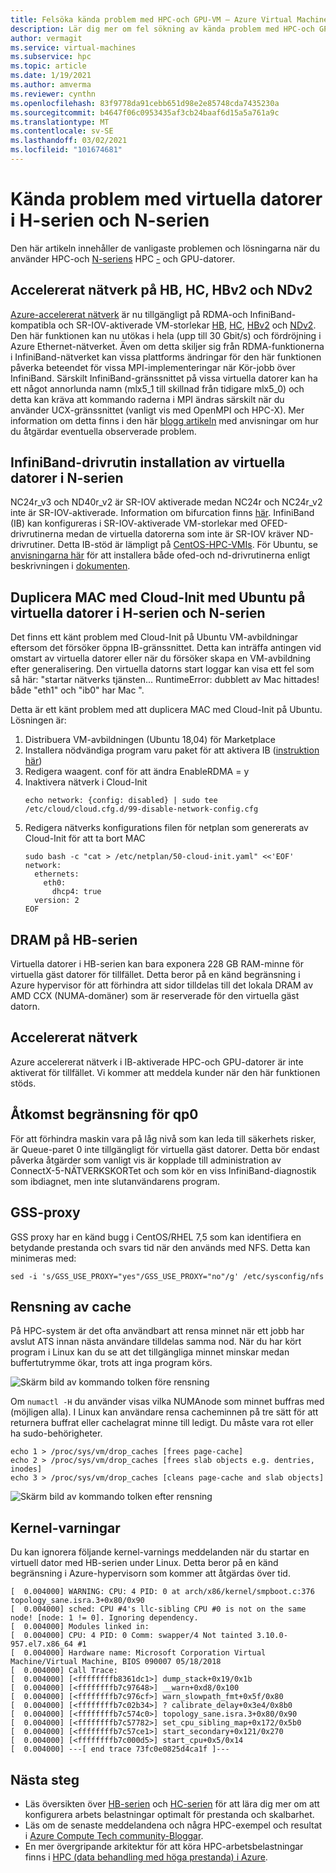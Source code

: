 ```yaml
---
title: Felsöka kända problem med HPC-och GPU-VM – Azure Virtual Machines | Microsoft Docs
description: Lär dig mer om fel sökning av kända problem med HPC-och GPU-VM-storlekar i Azure.
author: vermagit
ms.service: virtual-machines
ms.subservice: hpc
ms.topic: article
ms.date: 1/19/2021
ms.author: amverma
ms.reviewer: cynthn
ms.openlocfilehash: 83f9778da91cebb651d98e2e85748cda7435230a
ms.sourcegitcommit: b4647f06c0953435af3cb24baaf6d15a5a761a9c
ms.translationtype: MT
ms.contentlocale: sv-SE
ms.lasthandoff: 03/02/2021
ms.locfileid: "101674681"
---
```

# <a name="known-issues-with-h-series-and-n-series-vms"></a>Kända problem med virtuella datorer i H-serien och N-serien

Den här artikeln innehåller de vanligaste problemen och lösningarna när du använder HPC-och [N-seriens](../../sizes-gpu.md) HPC [-](../../sizes-hpc.md) och GPU-datorer.

## <a name="accelerated-networking-on-hb-hc-hbv2-and-ndv2"></a>Accelererat nätverk på HB, HC, HBv2 och NDv2

[Azure-accelererat nätverk](https://azure.microsoft.com/blog/maximize-your-vm-s-performance-with-accelerated-networking-now-generally-available-for-both-windows-and-linux/) är nu tillgängligt på RDMA-och InfiniBand-kompatibla och SR-IOV-aktiverade VM-storlekar [HB](../../hb-series.md), [HC](../../hc-series.md), [HBv2](../../hbv2-series.md) och [NDv2](../../ndv2-series.md). Den här funktionen kan nu utökas i hela (upp till 30 Gbit/s) och fördröjning i Azure Ethernet-nätverket. Även om detta skiljer sig från RDMA-funktionerna i InfiniBand-nätverket kan vissa plattforms ändringar för den här funktionen påverka beteendet för vissa MPI-implementeringar när Kör-jobb över InfiniBand. Särskilt InfiniBand-gränssnittet på vissa virtuella datorer kan ha ett något annorlunda namn (mlx5_1 till skillnad från tidigare mlx5_0) och detta kan kräva att kommando raderna i MPI ändras särskilt när du använder UCX-gränssnittet (vanligt vis med OpenMPI och HPC-X).
Mer information om detta finns i den här [blogg artikeln](https://techcommunity.microsoft.com/t5/azure-compute/accelerated-networking-on-hb-hc-and-hbv2/ba-p/2067965) med anvisningar om hur du åtgärdar eventuella observerade problem.

## <a name="infiniband-driver-installation-on-n-series-vms"></a>InfiniBand-drivrutin installation av virtuella datorer i N-serien

NC24r_v3 och ND40r_v2 är SR-IOV aktiverade medan NC24r och NC24r_v2 inte är SR-IOV-aktiverade. Information om bifurcation finns [här](../../sizes-hpc.md#rdma-capable-instances).
InfiniBand (IB) kan konfigureras i SR-IOV-aktiverade VM-storlekar med OFED-drivrutinerna medan de virtuella datorerna som inte är SR-IOV kräver ND-drivrutiner. Detta IB-stöd är lämpligt på [CentOS-HPC-VMIs](configure.md). För Ubuntu, se [anvisningarna här](https://techcommunity.microsoft.com/t5/azure-compute/configuring-infiniband-for-ubuntu-hpc-and-gpu-vms/ba-p/1221351) för att installera både ofed-och nd-drivrutinerna enligt beskrivningen i [dokumenten](enable-infiniband.md#vm-images-with-infiniband-drivers).

## <a name="duplicate-mac-with-cloud-init-with-ubuntu-on-h-series-and-n-series-vms"></a>Duplicera MAC med Cloud-Init med Ubuntu på virtuella datorer i H-serien och N-serien

Det finns ett känt problem med Cloud-Init på Ubuntu VM-avbildningar eftersom det försöker öppna IB-gränssnittet. Detta kan inträffa antingen vid omstart av virtuella datorer eller när du försöker skapa en VM-avbildning efter generalisering. Den virtuella datorns start loggar kan visa ett fel som så här: "startar nätverks tjänsten... RuntimeError: dubblett av Mac hittades! både "eth1" och "ib0" har Mac ".

Detta är ett känt problem med att duplicera MAC med Cloud-Init på Ubuntu. Lösningen är:
1) Distribuera VM-avbildningen (Ubuntu 18,04) för Marketplace
2) Installera nödvändiga program varu paket för att aktivera IB ([instruktion här](https://techcommunity.microsoft.com/t5/azure-compute/configuring-infiniband-for-ubuntu-hpc-and-gpu-vms/ba-p/1221351))
3) Redigera waagent. conf för att ändra EnableRDMA = y
4) Inaktivera nätverk i Cloud-Init
    ```console
    echo network: {config: disabled} | sudo tee /etc/cloud/cloud.cfg.d/99-disable-network-config.cfg
    ```
5) Redigera nätverks konfigurations filen för netplan som genererats av Cloud-Init för att ta bort MAC
    ```console
    sudo bash -c "cat > /etc/netplan/50-cloud-init.yaml" <<'EOF'
    network:
      ethernets:
        eth0:
          dhcp4: true
      version: 2
    EOF
    ```

## <a name="dram-on-hb-series"></a>DRAM på HB-serien

Virtuella datorer i HB-serien kan bara exponera 228 GB RAM-minne för virtuella gäst datorer för tillfället. Detta beror på en känd begränsning i Azure hypervisor för att förhindra att sidor tilldelas till det lokala DRAM av AMD CCX (NUMA-domäner) som är reserverade för den virtuella gäst datorn.

## <a name="accelerated-networking"></a>Accelererat nätverk

Azure accelererat nätverk i IB-aktiverade HPC-och GPU-datorer är inte aktiverat för tillfället. Vi kommer att meddela kunder när den här funktionen stöds.

## <a name="qp0-access-restriction"></a>Åtkomst begränsning för qp0

För att förhindra maskin vara på låg nivå som kan leda till säkerhets risker, är Queue-paret 0 inte tillgängligt för virtuella gäst datorer. Detta bör endast påverka åtgärder som vanligt vis är kopplade till administration av ConnectX-5-NÄTVERKSKORTet och som kör en viss InfiniBand-diagnostik som ibdiagnet, men inte slutanvändarens program.

## <a name="gss-proxy"></a>GSS-proxy

GSS proxy har en känd bugg i CentOS/RHEL 7,5 som kan identifiera en betydande prestanda och svars tid när den används med NFS. Detta kan minimeras med:

```console
sed -i 's/GSS_USE_PROXY="yes"/GSS_USE_PROXY="no"/g' /etc/sysconfig/nfs
```

## <a name="cache-cleaning"></a>Rensning av cache

På HPC-system är det ofta användbart att rensa minnet när ett jobb har avslut ATS innan nästa användare tilldelas samma nod. När du har kört program i Linux kan du se att det tillgängliga minnet minskar medan buffertutrymme ökar, trots att inga program körs.

![Skärm bild av kommando tolken före rensning](./media/known-issues/cache-cleaning-1.png)

Om `numactl -H` du använder visas vilka NUMAnode som minnet buffras med (möjligen alla). I Linux kan användare rensa cacheminnen på tre sätt för att returnera buffrat eller cachelagrat minne till ledigt. Du måste vara rot eller ha sudo-behörigheter.

```console
echo 1 > /proc/sys/vm/drop_caches [frees page-cache]
echo 2 > /proc/sys/vm/drop_caches [frees slab objects e.g. dentries, inodes]
echo 3 > /proc/sys/vm/drop_caches [cleans page-cache and slab objects]
```

![Skärm bild av kommando tolken efter rensning](./media/known-issues/cache-cleaning-2.png)

## <a name="kernel-warnings"></a>Kernel-varningar

Du kan ignorera följande kernel-varnings meddelanden när du startar en virtuell dator med HB-serien under Linux. Detta beror på en känd begränsning i Azure-hypervisorn som kommer att åtgärdas över tid.

```console
[  0.004000] WARNING: CPU: 4 PID: 0 at arch/x86/kernel/smpboot.c:376 topology_sane.isra.3+0x80/0x90
[  0.004000] sched: CPU #4's llc-sibling CPU #0 is not on the same node! [node: 1 != 0]. Ignoring dependency.
[  0.004000] Modules linked in:
[  0.004000] CPU: 4 PID: 0 Comm: swapper/4 Not tainted 3.10.0-957.el7.x86_64 #1
[  0.004000] Hardware name: Microsoft Corporation Virtual Machine/Virtual Machine, BIOS 090007 05/18/2018
[  0.004000] Call Trace:
[  0.004000] [<ffffffffb8361dc1>] dump_stack+0x19/0x1b
[  0.004000] [<ffffffffb7c97648>] __warn+0xd8/0x100
[  0.004000] [<ffffffffb7c976cf>] warn_slowpath_fmt+0x5f/0x80
[  0.004000] [<ffffffffb7c02b34>] ? calibrate_delay+0x3e4/0x8b0
[  0.004000] [<ffffffffb7c574c0>] topology_sane.isra.3+0x80/0x90
[  0.004000] [<ffffffffb7c57782>] set_cpu_sibling_map+0x172/0x5b0
[  0.004000] [<ffffffffb7c57ce1>] start_secondary+0x121/0x270
[  0.004000] [<ffffffffb7c000d5>] start_cpu+0x5/0x14
[  0.004000] ---[ end trace 73fc0e0825d4ca1f ]---
```


## <a name="next-steps"></a>Nästa steg

- Läs översikten över [HB-serien](hb-series-overview.md) och [HC-serien](hc-series-overview.md) för att lära dig mer om att konfigurera arbets belastningar optimalt för prestanda och skalbarhet.
- Läs om de senaste meddelandena och några HPC-exempel och resultat i [Azure Compute Tech community-Bloggar](https://techcommunity.microsoft.com/t5/azure-compute/bg-p/AzureCompute).
- En mer övergripande arkitektur för att köra HPC-arbetsbelastningar finns i [HPC (data behandling med höga prestanda) i Azure](/azure/architecture/topics/high-performance-computing/).
